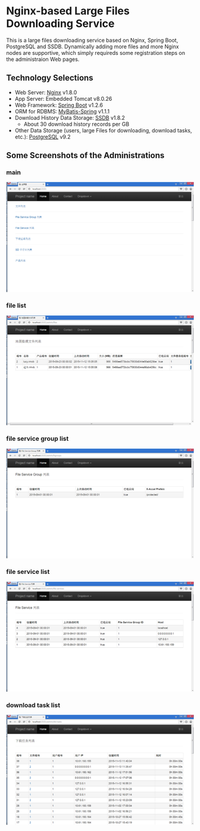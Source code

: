# Nginx-based Large Files Downloading Service
This is a large files downloading service based on Nginx, Spring Boot, PostgreSQL and SSDB. Dynamically adding more files and more Nginx nodes are supportive, which simply requireds some registration steps on the administraion Web pages.

## Technology Selections
- Web Server: [Nginx](http://nginx.org/) v1.8.0
- App Server: Embedded Tomcat v8.0.26
- Web Framework: [Spring Boot](https://github.com/spring-projects/spring-boot/)  v1.2.6
- ORM for RDBMS: [MyBatis-Spring](http://mybatis.github.io/spring/) v1.1.1
- Download History Data Storage: [SSDB](https://www.github.com/ideawu/ssdb/)  v1.8.2
	- About 30 download history records per GB
- Other Data Storage (users, large Files for downloading, download tasks, etc.): [PostgreSQL](http://www.postgresql.org/)  v9.2

## Some Screenshots of the Administrations
### main
![](doc/readme/images/admin_index.png)
### file list
![](doc/readme/images/file_list.png)
### file service group list
![](doc/readme/images/file_service_group_list.png)
### file service list
![](doc/readme/images/file_service_list.png)
### download task list
![](doc/readme/images/download_task_list.png)


